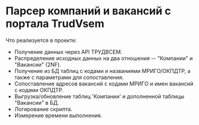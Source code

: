 # Парсер компаний и вакансий с портала TrudVsem
Что реализуется в проекте:
  - Получение данных через API ТРУДВСЕМ.
  - Распределение исходных данных  на два отношения -- "Компании" и "Вакансии" (2NF).
  - Получение из БД таблиц с кодами и названиями МРИГО/ОКПДТР, а также с параметрами для сопоставления.
  - Cопоставление адресов вакансий с кодами МРИГО и имен вакансий с кодами ОКПДТР.
  - Выгрузка/обновление таблиц 'Компании' и дополненной таблицы "Вакансии" в БД.
  - Логирование скрипта. 
  - Измерение времени выполнения. 